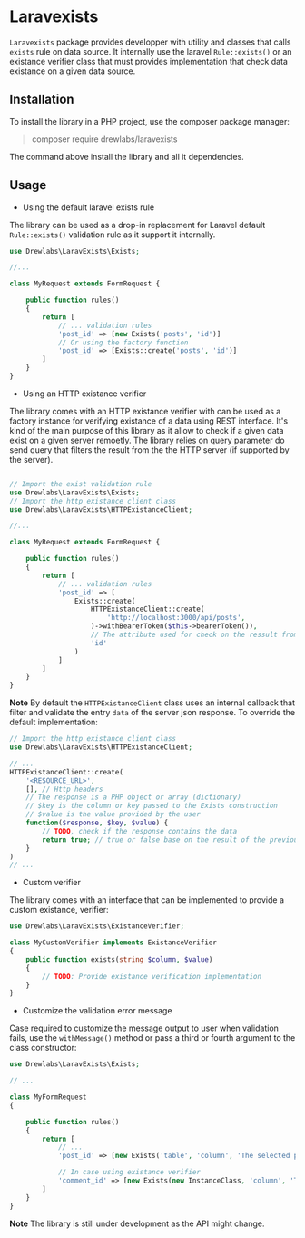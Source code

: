 # Laravexists

`Laravexists` package provides developper with utility and classes that calls `exists` rule on data source. It internally use the laravel `Rule::exists()` or an existance verifier class that must provides implementation that check data existance on a given data source.

## Installation

To install the library in a PHP project, use the composer package manager:

> composer require drewlabs/laravexists

The command above install the library and all it dependencies.

## Usage

- Using the default laravel exists rule

The library can be used as a drop-in replacement for Laravel default `Rule::exists()` validation rule as it support it internally.

```php
use Drewlabs\LaravExists\Exists;

//...

class MyRequest extends FormRequest {

    public function rules()
    {
        return [
            // ... validation rules
            'post_id' => [new Exists('posts', 'id')]
            // Or using the factory function
            'post_id' => [Exists::create('posts', 'id')]
        ]
    }
}
```

- Using an HTTP existance verifier

The library comes with an HTTP existance verifier with can be used as a factory instance for verifying existance of a data using REST interface. It's kind of the main purpose of this library as it allow to check if a given data exist on a given server remoetly.
The library relies on query parameter do send query that filters the result from the the HTTP server (if supported by the server).

```php

// Import the exist validation rule
use Drewlabs\LaravExists\Exists;
// Import the http existance client class
use Drewlabs\LaravExists\HTTPExistanceClient;

//...

class MyRequest extends FormRequest {

    public function rules()
    {
        return [
            // ... validation rules
            'post_id' => [
                Exists::create(
                    HTTPExistanceClient::create(
                        'http://localhost:3000/api/posts',
                    )->withBearerToken($this->bearerToken()),
                    // The attribute used for check on the ressult from the HTTP server
                    'id'
                )
            ]
        ]
    }
}
```

**Note** By default the `HTTPExistanceClient` class uses an internal callback that filter and validate the entry `data` of the server json response. To override the default implementation:

```php
// Import the http existance client class
use Drewlabs\LaravExists\HTTPExistanceClient;

// ...
HTTPExistanceClient::create(
    '<RESOURCE_URL>',
    [], // Http headers
    // The response is a PHP object or array (dictionary)
    // $key is the column or key passed to the Exists construction
    // $value is the value provided by the user
    function($response, $key, $value) {
        // TODO, check if the response contains the data
        return true; // true or false base on the result of the previous step
    }
)
// ...
```

- Custom verifier

The library comes with an interface that can be implemented to provide a custom existance, verifier:

```php
use Drewlabs\LaravExists\ExistanceVerifier;

class MyCustomVerifier implements ExistanceVerifier
{
    public function exists(string $column, $value)
    {
        // TODO: Provide existance verification implementation
    }
}
```

- Customize the validation error message

Case required to customize the message output to user when validation fails, use the `withMessage()` method or pass a third or fourth argument to the class constructor:

```php
use Drewlabs\LaravExists\Exists;

// ...

class MyFormRequest
{

    public function rules()
    {
        return [
            // ...
            'post_id' => [new Exists('table', 'column', 'The selected post_id is invalid')]

            // In case using existance verifier
            'comment_id' => [new Exists(new InstanceClass, 'column', 'The selected post_id is invalid')]
        ]
    }
}
```

**Note** The library is still under development as the API might change.
